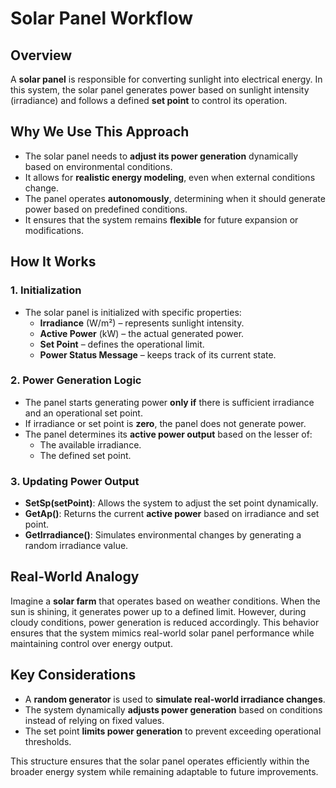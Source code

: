 # Solar Panel Workflow

## Overview
A **solar panel** is responsible for converting sunlight into electrical energy. In this system, the solar panel generates power based on sunlight intensity (irradiance) and follows a defined **set point** to control its operation.

## Why We Use This Approach
- The solar panel needs to **adjust its power generation** dynamically based on environmental conditions.
- It allows for **realistic energy modeling**, even when external conditions change.
- The panel operates **autonomously**, determining when it should generate power based on predefined conditions.
- It ensures that the system remains **flexible** for future expansion or modifications.

## How It Works
### **1. Initialization**
- The solar panel is initialized with specific properties:
  - **Irradiance** (W/m²) – represents sunlight intensity.
  - **Active Power** (kW) – the actual generated power.
  - **Set Point** – defines the operational limit.
  - **Power Status Message** – keeps track of its current state.

### **2. Power Generation Logic**
- The panel starts generating power **only if** there is sufficient irradiance and an operational set point.
- If irradiance or set point is **zero**, the panel does not generate power.
- The panel determines its **active power output** based on the lesser of:
  - The available irradiance.
  - The defined set point.

### **3. Updating Power Output**
- **SetSp(setPoint)**: Allows the system to adjust the set point dynamically.
- **GetAp()**: Returns the current **active power** based on irradiance and set point.
- **GetIrradiance()**: Simulates environmental changes by generating a random irradiance value.

## Real-World Analogy
Imagine a **solar farm** that operates based on weather conditions. When the sun is shining, it generates power up to a defined limit. However, during cloudy conditions, power generation is reduced accordingly. This behavior ensures that the system mimics real-world solar panel performance while maintaining control over energy output.

## Key Considerations
- A **random generator** is used to **simulate real-world irradiance changes**.
- The system dynamically **adjusts power generation** based on conditions instead of relying on fixed values.
- The set point **limits power generation** to prevent exceeding operational thresholds.

This structure ensures that the solar panel operates efficiently within the broader energy system while remaining adaptable to future improvements.


